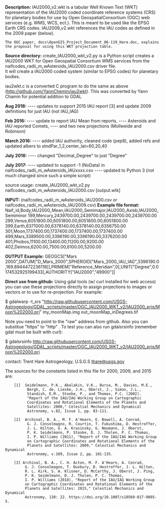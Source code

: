 **Description:**
    IAU2000_v2.wkt is a tabular Well Known Text (WKT) representation of the
    IAU2000 coded coordinate reference systems (CRS) for planetary bodies
    for use by Open GeospatialConsortium (OGC) web services (e.g. WMS,
    WCS, ect.). This is meant to be used like the EPSG Earth CRS codes.
    IAU2009_v2.wkt references the IAU codes as defined in the 2009 paper (below).

    The OGC paper, docs\OpenGIS_Project_Document_06-119_Hare.doc, explains
    the proposal for using this WKT projection table.

**Source directory:**
    create_IAU2000_wkt_v2.py is a Python script creates a IAU2000 WKT
    for Open Geospatial Consortium WMS services from the 
    naifcodes_radii_m_wAsteroids_IAU2000.csv driver file.  
    It will create a IAU2000 coded system (similar to EPSG codes) for
    planetary bodies.
    
iau2wkt.c is a converted C program to do the same as above (http://github.com/YannChemin/iau2wkt).
This was converted by Yann Chamin for potential addition to GDAL

**Aug 2018:**
---- updates to support 2015 IAU report [3] and update 2009 definitions for just IAU (not IAU_IAG)

 **Feb 2016:**
---- update to report IAU Mean from reports, 
---- Asteroids and IAU reported Comets,
---- and two new projections (Mollweide and Robinson)
 
**March 2016:**
---- added IAU authority, cleaned code (pep8), added refs and updated albers to stndPar_1,2,center_lat=60,20,40

**July 2016:**
---- changed "Decimal_Degree" to just "Degree"

**July 2017:**
---- updated to support -1 (NoData) in naifcodes_radii_m_wAsteroids_IAUxxxx.csv
---- updated to Python 3 (not much changed since such a simple script)

source usage: create_IAU2000_wkt_v2.py naifcodes_radii_m_wAsteroids_IAU2000.csv [output.wtk]

**INPUT:** (naifcodes_radii_m_wAsteroids_IAU2000.csv or naifcodes_radii_m_wAsteroids_IAU2009.csv)
**Example file format:**
Naif_id,Body,IAU2000_Mean,IAU2000_Semimajor,IAU2000_Axisb,IAU2000_Semiminor
199,Mercury,2439700.00,2439700.00,2439700.00,2439700.00
299,Venus,6051800.00,6051800.00,6051800.00,6051800.00
399,Earth,6371000.00,6378140.00,6378140.00,6356750.00
301,Moon,1737400.00,1737400.00,1737400.00,1737400.00
499,Mars,3389500.00,3396190.00,3396190.00,3376200.00
401,Phobos,11100.00,13400.00,11200.00,9200.00
402,Deimos,6200.00,7500.00,6100.00,5200.00


**OUTPUT Example:**
GEOGCS["Mars 2000",DATUM["D_Mars_2000",SPHEROID["Mars_2000_IAU_IAG",3396190.0,169.8944472236118]],PRIMEM["Reference_Meridian",0],UNIT["Degree",0.0174532925199433],AUTHORITY["IAU2000","49900"]]

**Direct use from github:**
Using gdal tools (w/ curl installed for web access) you can use these projections directly to assign projections to images or vectors or to use for re-projection. For example:

$ gdalwarp -t_srs "http://raw.githubusercontent.com/USGS-Astrogeology/GDAL_scripts/master/OGC_IAU2000_WKT_v2/IAU2000_prjs/Moon%202000.prj" my_moonMap.img out_moonMap_inDegrees.tif

Note you need to point to the "raw" address from github. Also you can substitue "https" to "http" . To test you can also run gdalsrsinfo (remember gdal must be built with curl):

$ gdalsrsinfo http://raw.githubusercontent.com/USGS-Astrogeology/GDAL_scripts/master/OGC_IAU2000_WKT_v2/IAU2000_prjs/Moon%202000.prj

contact:
Trent Hare
Astrogeology, U.S.G.S
thare@usgs.gov

The sources for the constants listed in this file for 2000, 2009, and 2015 are:

        [1]  Seidelmann, P.K., Abalakin, V.K., Bursa, M., Davies, M.E.,
              Bergh, C. de, Lieske, J.H., Oberst, J., Simon, J.L.,
              Standish, E.M., Stooke, P., and Thomas, P.C. (2002).
              "Report of the IAU/IAG Working Group on Cartographic
              Coordinates and Rotational Elements of the Planets and
              Satellites: 2000," Celestial Mechanics and Dynamical
              Astronomy, v.82, Issue 1, pp. 83-111.

        [2]  Archinal, B. A., M. F. A'Hearn, E. Bowell, A. Conrad,
              G. J. Consolmagno, R. Courtin, T. Fukushima, D. Hestroffer,
              J. L. Hilton, G. A. Krasinsky, G. Neumann, J. Oberst,
              P. K. Seidelmann, P. Stooke, D. J. Tholen, P. C. Thomas,
              I. P. Williams (2011), "Report of the IAU/IAG Working Group
              on Cartographic Coordinates and Rotational Elements of the
              Planets and Satellites: 2009," Celestial Mechanics and Dynamical
              Astronomy, v.109, Issue 2, pp. 101-135.

        [3] Archinal, B. A., C. H. Acton, M. F. A'Hearn, A. Conrad,
             G. J. Consolmagno, T. Duxbury, D. Hestroffer, J. L. Hilton,
             R. L. Kirk, S. A. Klioner, D. McCarthy, J. Oberst, J. Ping,
             P. K. Seidelmann, D. J. Tholen, P. C. Thomas,
             I. P. Williams (2018), "Report of the IAU/IAG Working Group
             on Cartographic Coordinates and Rotational Elements of the
             Planets and Satellites: 2015," Celestial Mechanics and Dynamical
             Astronomy, 130: 22. https://doi.org/10.1007/s10569-017-9805-5.
